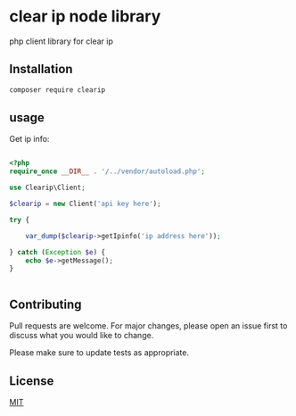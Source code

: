 # clear ip node library

php client library for clear ip

## Installation

```bash
composer require clearip
```

## usage

Get ip info:

```php

<?php
require_once __DIR__ . '/../vendor/autoload.php';

use Clearip\Client;

$clearip = new Client('api key here');

try {

    var_dump($clearip->getIpinfo('ip address here'));

} catch (Exception $e) {
    echo $e->getMessage();
}



```

## Contributing

Pull requests are welcome. For major changes, please open an issue first to discuss what you would like to change.

Please make sure to update tests as appropriate.

## License

[MIT](https://choosealicense.com/licenses/mit/)
